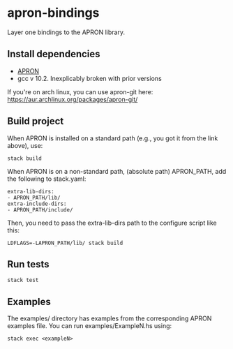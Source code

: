 # apron-bindings

Layer one bindings to the APRON library. 

## Install dependencies

- [APRON](https://github.com/antoinemine/apron)
- gcc v 10.2. Inexplicably broken with prior versions

If you're on arch linux, you can use apron-git here:
https://aur.archlinux.org/packages/apron-git/

## Build project

When APRON is installed on a standard path (e.g., you got it from the link above), use:

```
stack build
```

When APRON is on a non-standard path, (absolute path) APRON_PATH,
add the following to stack.yaml:

```
extra-lib-dirs:
- APRON_PATH/lib/
extra-include-dirs:
- APRON_PATH/include/
```

Then, you need to pass the extra-lib-dirs path to the configure script like this:

```
LDFLAGS=-LAPRON_PATH/lib/ stack build
```

## Run tests

```
stack test
```

## Examples

The examples/ directory has examples from the corresponding APRON examples file.
You can run examples/ExampleN.hs using: 

```
stack exec <exampleN>
```